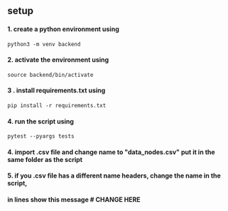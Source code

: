 ## setup

#### 1. create a python environment using
```shell
python3 -m venv backend
```

#### 2. activate the environment using
```shell
source backend/bin/activate
```

#### 3 . install requirements.txt using
```shell
pip install -r requirements.txt
```

#### 4. run the script using
```shell
pytest --pyargs tests
```

#### 4. import .csv file and change name to "data_nodes.csv" put it in the same folder as the script
#### 5. if you .csv file has a different name headers, change the name in the script, 
#### in lines show this message # CHANGE HERE